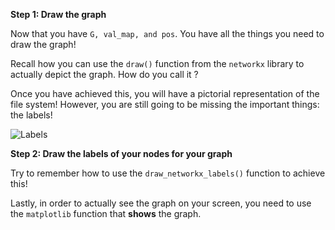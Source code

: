 <!--title={Displaying the graph}-->

<!--badges={Python:11,Algorithms:15}-->

<!--concepts={directedGraphs, introToGraphs, useOfGraphs}-->
**Step 1: Draw the graph**

Now that you have `G, val_map, and pos`. You have all the things you need to draw the graph!

Recall how you can use the `draw()` function from the `networkx` library to actually depict the graph. How do you call it ? 

Once you have achieved this, you will have a pictorial representation of the file system! However, you are still going to be missing the important things: the labels!

![Labels](https://images.pexels.com/photos/1111319/pexels-photo-1111319.jpeg?auto=compress&cs=tinysrgb&dpr=2&h=400&w=200)

**Step 2: Draw the labels of your nodes for your graph**

Try to remember how to use the `draw_networkx_labels()` function to achieve this! 

Lastly, in order to actually see the graph on your screen, you need to use the `matplotlib` function that **shows** the graph.


